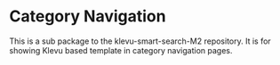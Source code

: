 # Category Navigation
This is a sub package to the klevu-smart-search-M2 repository. It is for
showing Klevu based template in category navigation pages.